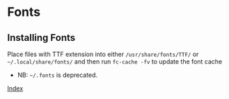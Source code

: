 # Fonts

## Installing Fonts

Place files with TTF extension into either `/usr/share/fonts/TTF/` or
`~/.local/share/fonts/` and then run `fc-cache -fv` to update the font cache

* NB: `~/.fonts` is deprecated.

[Index](index.md)
